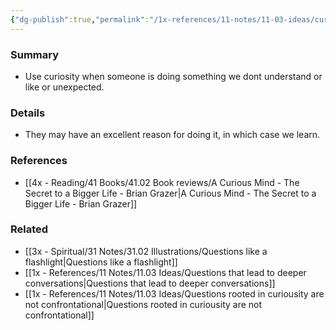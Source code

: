 ```yaml
---
{"dg-publish":true,"permalink":"/1x-references/11-notes/11-03-ideas/curiousity-as-a-management-style/","title":"Curiousity as a management style","created":"2023-09-28T22:20:58.000+03:00","updated":"2024-02-14T20:18:34.097+03:00"}
---
```



### Summary
- Use curiosity when someone is doing something we dont understand or like or unexpected.

### Details
- They may have an excellent reason for doing it, in which case we learn.

### References
- [[4x - Reading/41 Books/41.02 Book reviews/A Curious Mind - The Secret to a Bigger Life - Brian Grazer\|A Curious Mind - The Secret to a Bigger Life - Brian Grazer]]


### Related
- [[3x - Spiritual/31 Notes/31.02 Illustrations/Questions like a flashlight\|Questions like a flashlight]]
- [[1x - References/11 Notes/11.03 Ideas/Questions that lead to deeper conversations\|Questions that lead to deeper conversations]]
- [[1x - References/11 Notes/11.03 Ideas/Questions rooted in curiousity are not confrontational\|Questions rooted in curiousity are not confrontational]]
